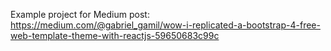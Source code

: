 Example project for Medium post: https://medium.com/@gabriel_gamil/wow-i-replicated-a-bootstrap-4-free-web-template-theme-with-reactjs-59650683c99c